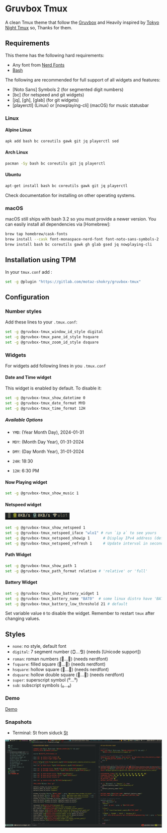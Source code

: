 # Gruvbox Tmux

A clean  Tmux theme that  follow the [Gruvbox](https://github.com/morhetz/gruvbox) and Heavily inspired by [Tokyo Night Tmux](https://github.com/janoamaral/tokyo-night-tmux) so, Thanks for them.

## Requirements

This theme has the following hard requirements:

- Any font from [Nerd Fonts](https://www.nerdfonts.com/) 
- [Bash](https://www.gnu.org/software/bash/)

The following are recommended for full support of all widgets and features:

- [Noto Sans] Symbols 2 (for segmented digit numbers)
- [bc] (for netspeed and git widgets)
- [jq], [gh], [glab] (for git widgets)
- [playerctl] (Linux) or [nowplaying-cli] (macOS) for music statusbar
### Linux

#### Alpine Linux

```bash
apk add bash bc coreutils gawk git jq playerctl sed
```

#### Arch Linux

```bash
pacman -Sy bash bc coreutils git jq playerctl
```

#### Ubuntu

```bash
apt-get install bash bc coreutils gawk git jq playerctl
```

Check documentation for installing on other operating systems.


### macOS

macOS still ships with bash 3.2 so you must provide a newer version.
You can easily install all dependencies via [Homebrew]:

```bash
brew tap homebrew/cask-fonts
brew install --cask font-monaspace-nerd-font font-noto-sans-symbols-2
brew install bash bc coreutils gawk gh glab gsed jq nowplaying-cli
```

## Installation using TPM

In your `tmux.conf` add :

```bash
set -g @plugin "https://gitlab.com/motaz-shokry/gruvbox-tmux"
```

## Configuration

### Number styles

Add these lines to your  `.tmux.conf`:

```bash
set -g @gruvbox-tmux_window_id_style digital
set -g @gruvbox-tmux_pane_id_style hsquare
set -g @gruvbox-tmux_zoom_id_style dsquare
```

### Widgets

For widgets add following lines in you `.tmux.conf`

#### Date and Time widget

This widget is enabled by default. To disable it:

```bash
set -g @gruvbox-tmux_show_datetime 0
set -g @gruvbox-tmux_date_format MYD
set -g @gruvbox-tmux_time_format 12H
```

##### Available Options

- `YMD`: (Year Month Day), 2024-01-31
- `MDY`: (Month Day Year), 01-31-2024
- `DMY`: (Day Month Year), 31-01-2024

- `24H`: 18:30
- `12H`: 6:30 PM

#### Now Playing widget

```bash
set -g @gruvbox-tmux_show_music 1
```

#### Netspeed widget
![screenshots netspeed](screenshots/netspeed.png)

```bash
set -g @gruvbox-tmux_show_netspeed 1
set -g @gruvbox-tmux_netspeed_iface "wlo1" # run `ip a` to see yours
set -g @gruvbox-tmux_netspeed_showip 1      # Display IPv4 address (default 0)
set -g @gruvbox-tmux_netspeed_refresh 1     # Update interval in seconds (default 1)
```

#### Path Widget

```bash
set -g @gruvbox-tmux_show_path 1
set -g @gruvbox-tmux_path_format relative # 'relative' or 'full'
```

#### Battery Widget

```bash
set -g @gruvbox-tmux_show_battery_widget 1
set -g @gruvbox-tmux_battery_name "BAT0"  # some linux distro have 'BAT1'
set -g @gruvbox-tmux_battery_low_threshold 21 # default
```

Set variable value `0` to disable the widget. Remember to restart `tmux` after
changing values.

## Styles

- `none`: no style, default font
- `digital`: 7 segment number (🯰...🯹) (needs [Unicode support])
- `roman`: roman numbers (󱂈...󱂐) (needs nerdfont)
- `fsquare`: filled square (󰎡...󰎼) (needs nerdfont)
- `hsquare`: hollow square (󰎣...󰎾) (needs nerdfont)
- `dsquare`: hollow double square (󰎡...󰎼) (needs nerdfont)
- `super`: superscript symbol (⁰...⁹)
- `sub`: subscript symbols (₀...₉)


### Demo

[Demo](screenshots/recording_2024-09-22_00.37.03.mp4)

### Snapshots

- Terminal: St from siduck [St](https://github.com/siduck/st)

![Snapshot](screenshots/main.png)
